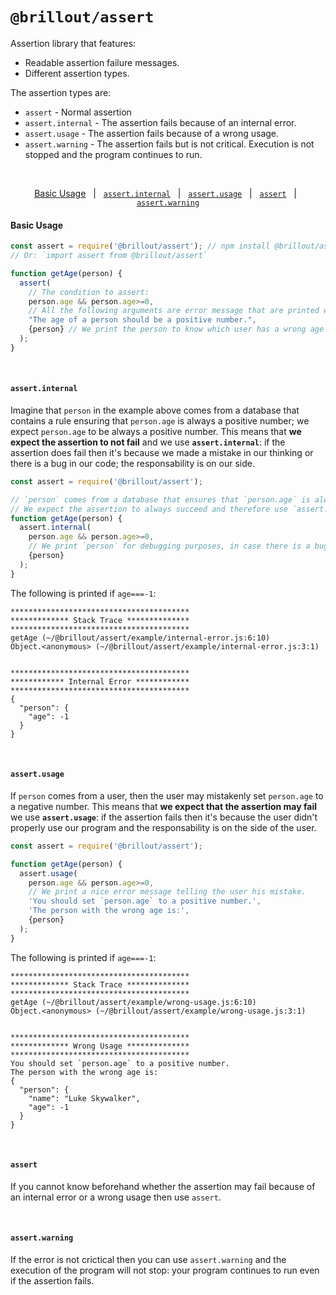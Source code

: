 # `@brillout/assert`

Assertion library that features:
- Readable assertion failure messages.
- Different assertion types.

The assertion types are:

- `assert` - Normal assertion
- `assert.internal` - The assertion fails because of an internal error.
- `assert.usage` - The assertion fails because of a wrong usage.
- `assert.warning` - The assertion fails but is not critical. Execution is not stopped and the program continues to run.

&nbsp;

<p align='center'>
<a href="#basic-usage">Basic Usage</a>
&nbsp; | &nbsp;
<a href="#assertinternal"><code>assert.internal</code></a>
&nbsp; | &nbsp;
<a href="#assertusage"><code>assert.usage</code></a>
&nbsp; | &nbsp;
<a href="#assert"><code>assert</code></a>
&nbsp; | &nbsp;
<a href="#assertwarning"><code>assert.warning</code></a>
</p>

#### Basic Usage

~~~js
const assert = require('@brillout/assert'); // npm install @brillout/assert
// Or: `import assert from @brillout/assert`

function getAge(person) {
  assert(
    // The condition to assert:
    person.age && person.age>=0,
    // All the following arguments are error message that are printed when the condition fails:
    "The age of a person should be a positive number.",
    {person} // We print the person to know which user has a wrong age value.
  );
}
~~~

<br/>

#### `assert.internal`

Imagine that `person` in the example above
comes from a database that contains a rule ensuring
that `person.age` is always a positive number;
we expect `person.age` to be always a positive number.
This means that **we expect the assertion to not fail** and we use **`assert.internal`**:
if the assertion does fail then it's because we made a mistake in our thinking or there is a bug in our code;
the responsability is on our side.

~~~js
const assert = require('@brillout/assert');

// `person` comes from a database that ensures that `person.age` is always a positive number.
// We expect the assertion to always succeed and therefore use `assert.internal`.
function getAge(person) {
  assert.internal(
    person.age && person.age>=0,
    // We print `person` for debugging purposes, in case there is a bug and the assertion does fail.
    {person}
  );
}
~~~

The following is printed if `age===-1`:

~~~
****************************************
************* Stack Trace **************
****************************************
getAge (~/@brillout/assert/example/internal-error.js:6:10)
Object.<anonymous> (~/@brillout/assert/example/internal-error.js:3:1)


****************************************
************ Internal Error ************
****************************************
{
  "person": {
    "age": -1
  }
}
~~~

<br/>

#### `assert.usage`

If `person` comes from a user,
then the user may mistakenly set `person.age` to a negative number.
This means that **we expect that the assertion may fail** we use **`assert.usage`**:
if the assertion fails then it's because the user didn't properly use our program and
the responsability is on the side of the user.

~~~js
const assert = require('@brillout/assert');

function getAge(person) {
  assert.usage(
    person.age && person.age>=0,
    // We print a nice error message telling the user his mistake.
    'You should set `person.age` to a positive number.',
    'The person with the wrong age is:',
    {person}
  );
}
~~~

The following is printed if `age===-1`:

~~~
****************************************
************* Stack Trace **************
****************************************
getAge (~/@brillout/assert/example/wrong-usage.js:6:10)
Object.<anonymous> (~/@brillout/assert/example/wrong-usage.js:3:1)


****************************************
************* Wrong Usage **************
****************************************
You should set `person.age` to a positive number.
The person with the wrong age is:
{
  "person": {
    "name": "Luke Skywalker",
    "age": -1
  }
}
~~~

<br/>

#### `assert`

If you cannot know beforehand whether the assertion may fail because of an internal error or a wrong usage then use `assert`.

<br/>

#### `assert.warning`

If the error is not crictical then you can use `assert.warning` and the execution of the program will not stop: your program continues to run even if the assertion fails.

<br/>
<br/>

